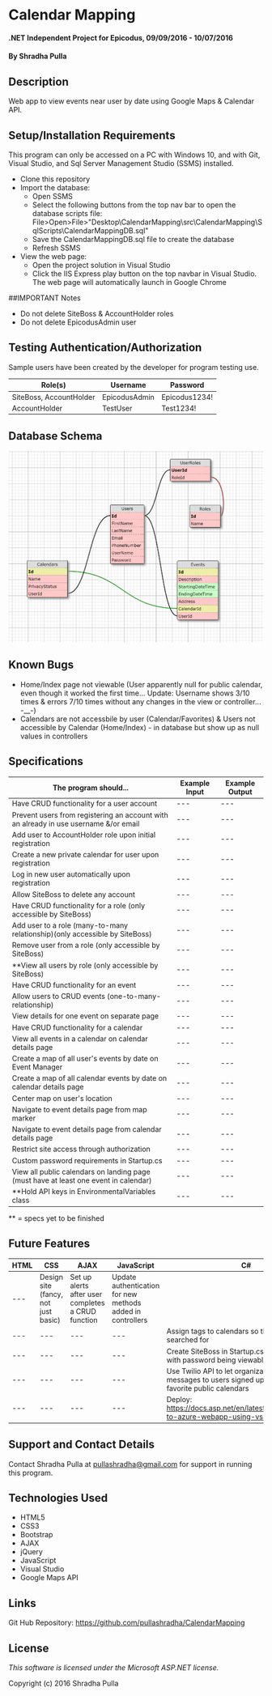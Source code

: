 ﻿# Calendar Mapping

#### .NET Independent Project for Epicodus, 09/09/2016 - 10/07/2016

#### By Shradha Pulla

## Description

Web app to view events near user by date using Google Maps & Calendar API.

## Setup/Installation Requirements

This program can only be accessed on a PC with Windows 10, and with Git, Visual Studio, and Sql Server Management Studio (SSMS) installed.

* Clone this repository
* Import the database:
  * Open SSMS
  * Select the following buttons from the top nav bar to open the database scripts file: File>Open>File>"Desktop\CalendarMapping\src\CalendarMapping\SqlScripts\CalendarMappingDB.sql"
  * Save the CalendarMappingDB.sql file to create the database
  * Refresh SSMS
* View the web page: 
  * Open the project solution in Visual Studio
  * Click the IIS Express play button on the top navbar in Visual Studio. The web page will automatically launch in Google Chrome

##IMPORTANT Notes

* Do not delete SiteBoss & AccountHolder roles
* Do not delete EpicodusAdmin user

## Testing Authentication/Authorization

Sample users have been created by the developer for program testing use.

Role(s) | Username | Password
----- | ----- | -----
SiteBoss, AccountHolder | EpicodusAdmin | Epicodus1234!
AccountHolder | TestUser | Test1234!

## Database Schema

![alt text](wwwroot/Content/img/DBSchema.PNG "WWW SQL Designer - schema for project")

## Known Bugs

* Home/Index page not viewable (User apparently null for public calendar, even though it worked the first time... Update: Username shows 3/10 times & errors 7/10 times without any changes in the view or controller... -__-)
* Calendars are not accessbile by user (Calendar/Favorites) & Users not accessible by Calendar (Home/Index) - in database but show up as null values in controllers

## Specifications

The program should... | Example Input | Example Output
----- | ----- | -----
Have CRUD functionality for a user account | --- | ---
Prevent users from registering an account with an already in use username &/or email | --- | ---
Add user to AccountHolder role upon initial registration | --- | ---
Create a new private calendar for user upon registration | --- | ---
Log in new user automatically upon registration | --- | ---
Allow SiteBoss to delete any account | --- | ---
Have CRUD functionality for a role (only accessible by SiteBoss) | --- | ---
Add user to a role (many-to-many relationship)(only accessible by SiteBoss) | --- | ---
Remove user from a role (only accessible by SiteBoss) | --- | ---
**View all users by role (only accessible by SiteBoss) | --- | ---
Have CRUD functionality for an event | --- | ---
Allow users to CRUD events (one-to-many-relationship) | --- | ---
View details for one event on separate page | --- | ---
Have CRUD functionality for a calendar | --- | ---
View all events in a calendar on calendar details page | --- | ---
Create a map of all user's events by date on Event Manager | --- | ---
Create a map of all calendar events by date on calendar details page | --- | ---
Center map on user's location | --- | ---
Navigate to event details page from map marker | --- | ---
Navigate to event details page from calendar details page | --- | ---
Restrict site access through authorization | --- | ---
Custom password requirements in Startup.cs | --- | ---
View all public calendars on landing page (must have at least one event in calendar) | --- | ---
**Hold API keys in EnvironmentalVariables class | --- | ---

** = specs yet to be finished

## Future Features

HTML | CSS | AJAX | JavaScript | C#
----- | ----- | ----- | ----- | -----
--- | Design site (fancy, not just basic) | Set up alerts after user completes a CRUD function | Update authentication for new methods added in controllers
--- | --- | --- | --- | Assign tags to calendars so they can be searched for | Email confirmation for new accounts
--- | --- | --- | --- | Create SiteBoss in Startup.cs (security issues with password being viewable)
--- | --- | --- | --- | Use Twilio API to let organizations send text messages to users signed up/allow users to favorite public calendars
--- | --- | --- | --- | Deploy: https://docs.asp.net/en/latest/tutorials/publish-to-azure-webapp-using-vs.html

## Support and Contact Details

Contact Shradha Pulla at pullashradha@gmail.com for support in running this program.

## Technologies Used

* HTML5
* CSS3
* Bootstrap
* AJAX
* jQuery
* JavaScript
* Visual Studio
* Google Maps API

## Links

Git Hub Repository: https://github.com/pullashradha/CalendarMapping

## License

*This software is licensed under the Microsoft ASP.NET license.*

Copyright (c) 2016 Shradha Pulla
